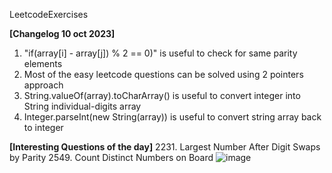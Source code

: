 LeetcodeExercises

**[Changelog 10 oct 2023]**
1. "if(array[i] - array[j]) % 2 == 0)" is useful to check for same parity elements
2. Most of the easy leetcode questions can be solved using 2 pointers approach
3. String.valueOf(array).toCharArray() is useful to convert integer into String individual-digits array
4. Integer.parseInt(new String(array)) is useful to convert string array back to integer
   
**[Interesting Questions of the day]**
2231. Largest Number After Digit Swaps by Parity 
2549. Count Distinct Numbers on Board
![image](https://github.com/Jaysenso/LeetcodeExercises/assets/105051750/c1056a78-50d6-45ae-a080-28a604a52191)

   
   
